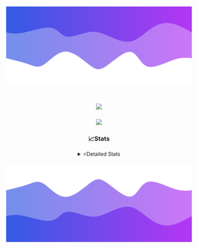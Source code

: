 ![Header](./header.png)
<div align="center">

<h1 align="center">
  <a href="https://git.io/typing-svg">
    <img src="https://readme-typing-svg.herokuapp.com/?lines=Hello,+There!+%F0%9F%91%8B;This+is+chicho.;Owner+on+Ocean;&center=true&size=25">
  </a>
</h1>
  
<p align="center">
  <img src="https://lanyard.cnrad.dev/api/852683595378196480" />
</p>

### 📈Stats
<details>
    <summary> ⚡Detailed Stats</summary>
    <br/>

<!--START_SECTION:waka-->
![Code Time](http://img.shields.io/badge/Code%20Time-776%20hrs%2024%20mins-blue)

![Profile Views](http://img.shields.io/badge/Profile%20Views-3-blue)

**🐱 My GitHub Data** 

> 📦 76.6 kB Used in GitHub's Storage 
 > 
> 🏆 29 Contributions in the Year 2024
 > 
> 🚫 Not Opted to Hire
 > 
> 📜 15 Public Repositories 
 > 
> 🔑 8 Private Repositories 
 > 
**I'm a Night 🦉** 

```text
🌞 Morning                22 commits          █░░░░░░░░░░░░░░░░░░░░░░░░   05.54 % 
🌆 Daytime                55 commits          ███░░░░░░░░░░░░░░░░░░░░░░   13.85 % 
🌃 Evening                172 commits         ███████████░░░░░░░░░░░░░░   43.32 % 
🌙 Night                  148 commits         █████████░░░░░░░░░░░░░░░░   37.28 % 
```
📅 **I'm Most Productive on Tuesday** 

```text
Monday                   24 commits          ██░░░░░░░░░░░░░░░░░░░░░░░   06.05 % 
Tuesday                  108 commits         ███████░░░░░░░░░░░░░░░░░░   27.20 % 
Wednesday                80 commits          █████░░░░░░░░░░░░░░░░░░░░   20.15 % 
Thursday                 56 commits          ████░░░░░░░░░░░░░░░░░░░░░   14.11 % 
Friday                   42 commits          ███░░░░░░░░░░░░░░░░░░░░░░   10.58 % 
Saturday                 34 commits          ██░░░░░░░░░░░░░░░░░░░░░░░   08.56 % 
Sunday                   53 commits          ███░░░░░░░░░░░░░░░░░░░░░░   13.35 % 
```


📊 **This Week I Spent My Time On** 

```text
🕑︎ Time Zone: America/Argentina/Buenos_Aires

💬 Programming Languages: 
Python                   2 hrs 3 mins        ████████████████░░░░░░░░░   63.40 % 
JSON                     41 mins             █████░░░░░░░░░░░░░░░░░░░░   21.05 % 
HTML                     29 mins             ████░░░░░░░░░░░░░░░░░░░░░   15.24 % 
Markdown                 0 secs              ░░░░░░░░░░░░░░░░░░░░░░░░░   00.25 % 
JavaScript               0 secs              ░░░░░░░░░░░░░░░░░░░░░░░░░   00.04 % 

🔥 Editors: 
VS Code                  3 hrs 15 mins       █████████████████████████   100.00 % 

🐱‍💻 Projects: 
Unknown Project          3 hrs 15 mins       █████████████████████████   100.00 % 

💻 Operating System: 
Mac                      2 hrs 5 mins        ████████████████░░░░░░░░░   64.16 % 
Windows                  1 hr 10 mins        █████████░░░░░░░░░░░░░░░░   35.84 % 
```

**I Mostly Code in JavaScript** 

```text
JavaScript               8 repos             ██████░░░░░░░░░░░░░░░░░░░   25.81 % 
HTML                     7 repos             ██████░░░░░░░░░░░░░░░░░░░   22.58 % 
C#                       2 repos             ██░░░░░░░░░░░░░░░░░░░░░░░   06.45 % 
TypeScript               1 repo              █░░░░░░░░░░░░░░░░░░░░░░░░   03.23 % 
SCSS                     1 repo              █░░░░░░░░░░░░░░░░░░░░░░░░   03.23 % 
```




 Last Updated on 20/07/2024 23:13:34 UTC
<!--END_SECTION:waka-->
</details>

![Footer](./footer.png)
